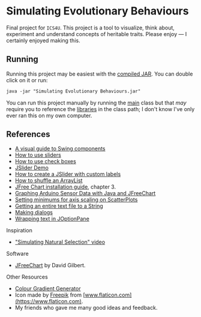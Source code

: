 # Simulating Evolutionary Behaviours

Final project for `ICS4U`. This project is a tool to visualize, think about, experiment and understand concepts of heritable traits. Please enjoy — I certainly enjoyed making this.

## Running
Running this project may be easiest with the [compiled JAR](Simulating-Evolutionar-Behaviours.jar). You can double click on it or run:
```ps
java -jar "Simulating Evolutionary Behaviours.jar"
```
You can run this project manually by running the [main](src/Main.java) class but that *may* require you to reference the [libraries](lib/jfreechart-1.0.1/lib/) in the class path; I don't know I've only ever ran this on my own computer.

## References

- [A visual guide to Swing components](https://web.mit.edu/6.005/www/sp14/psets/ps4/java-6-tutorial/components.html)
- [How to use sliders](https://docs.oracle.com/javase/tutorial/uiswing/components/slider.html)
- [How to use check boxes](https://docs.oracle.com/javase/tutorial/uiswing/components/button.html#checkbox)
- [JSlider Demo](https://docs.oracle.com/javase/tutorial/displayCode.html?code=https://docs.oracle.com/javase/tutorial/uiswing/examples/components/SliderDemoProject/src/components/SliderDemo.java)
- [How to create a JSlider with custom labels](https://kodejava.org/how-do-i-create-a-jslider-with-custom-labels/)
- [How to shuffle an ArrayList](https://stackoverflow.com/questions/16112515/how-to-shuffle-an-arraylist)
- [JFree Chart installation guide](https://www.jfree.org/jfreechart/download/jfreechart-1.0.0-install.pdf), chapter 3.
- [Graphing Arduino Sensor Data with Java and JFreeChart](http://www.farrellf.com/arduino/SensorGraph.java)
- [Setting minimums for axis scaling on ScatterPlots](https://stackoverflow.com/a/7232702)
- [Getting an entire text file to a String](https://stackoverflow.com/questions/3849692/whole-text-file-to-a-string-in-java)
- [Making dialogs](https://docs.oracle.com/javase/tutorial/uiswing/components/dialog.html)
- [Wrapping text in JOptionPane](https://stackoverflow.com/questions/14011492/text-wrap-in-joptionpane)

Inspiration
- ["Simulating Natural Selection" video](https://youtu.be/0ZGbIKd0XrM)

Software
- [JFreeChart](https://www.jfree.org/jfreechart/) by David Gilbert.

Other Resources
- [Colour Gradient Generator](https://colordesigner.io/gradient-generator)
- Icon made by [Freepik](https://www.flaticon.com/authors/freepik) from [www.flaticon.com](https://www.flaticon.com).
- My friends who gave me many good ideas and feedback.
